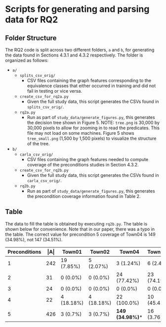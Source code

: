 # Scripts for generating and parsing data for RQ2
## Folder Structure
The RQ2 code is split across two different folders, `a` and `b`, for generating the data found in Sections 4.3.1 and 4.3.2 respectively.
The folder is organized as follows:
* `a/`
  * `splits_csv_orig/`
    * CSV files containing the graph features corresponding to the equivalence classes that either occurred in training and did not fail in testing or vice versa.
  * `create_csv_for_rq2a.py`
    * Given the full study data, this script generates the CSVs found in `splits_csv_orig/`.
  * `rq2a.py`
    * Run as part of `study_data/generate_figures.py`, this generates the decision tree shown in Figure 5. NOTE: `tree.png` is 30,000 by 30,000 pixels to allow for zooming in to read the predicates. This file may not load on some machines. Figure 5 shows `tree_small.png` (1,500 by 1,500 pixels) to visualize the structure of the tree.
* `b/`
  * `carla_csv_orig/`
    * CSV files containing the graph features needed to compute coverage of the preconditions studies in Section 4.3.2.
  * `create_csv_for_rq2b.py`
    * Given the full study data, this script generates the CSVs found in `carla_csv_orig/`.
  * `rq2b.py`
    * Run as part of `study_data/generate_figures.py`, this generates the precondition coverage information found in Table 2.

## Table
The data to fill the table is obtained by executing `rq2b.py`. The table is shown below for convenience. Note that in our paper, there was a typo in the table. The correct value for precondition 5 coverage of Town04 is 149 (34.98%), not 147 (34.51%).

| Preconditions | \|A\| | Town01     | Town02     | Town04        | Town10HD    | All          |
|---------------|-------|------------|------------|---------------|-------------|--------------|
| 1             | 242   | 19 (7.85%) | 5 (2.07%)  | 3 (1.24%)     | 6 (2.48%)   | 20 (8.26%)   |
| 2             | 31    | 0 (0.0%)   | 0 (0.0%)   | 24 (77.42%)   | 23 (74.19%) | 26 (83.87%)  |
| 3             | 24    | 0 (0.0%)   | 0 (0.0%)   | 0 (0.0%)      | 0 (0.0%)    | 0 (0.0%)     |
| 4             | 22    | 4 (18.18%) | 4 (18.18%) | 22 (100.0%)   | 10 (45.45%) | 22 (100.0%)  |
| 5             | 426   | 3 (0.7%)   | 3 (0.7%)   | **149 (34.98%)*** | 16 (3.76%)  | 163 (38.26%) |